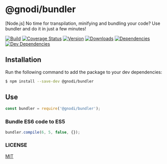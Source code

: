 # @gnodi/bundler

[Node.js] No time for transpilation, minifying and bundling your code? Use bundler and do it in just a few minutes!

[![Build][build-image]][build-url]
[![Coverage Status][coverage-image]][coverage-url]
[![Version][version-image]][version-url]
[![Downloads][downloads-image]][downloads-url]
[![Dependencies][dependencies-image]][dependencies-url]
[![Dev Dependencies][dev-dependencies-image]][dev-dependencies-url]

## Installation

Run the following command to add the package to your dev dependencies:
```sh
$ npm install --save-dev @gnodi/bundler
```

## Use

```js
const bundler = require('@gnodi/bundler');
```

### Bundle ES6 code to ES5
```js
bundler.compile(6, 5, false, {});
```

### LICENSE

[MIT](LICENSE)

[build-image]: https://img.shields.io/travis/gnodi/bundler.svg?style=flat
[build-url]: https://travis-ci.org/gnodi/bundler
[coverage-image]:https://coveralls.io/repos/github/gnodi/bundler/badge.svg?branch=master
[coverage-url]:https://coveralls.io/github/gnodi/bundler?branch=master
[version-image]: https://img.shields.io/npm/v/@gnodi/bundler.svg?style=flat
[version-url]: https://npmjs.org/package/@gnodi/bundler
[downloads-image]: https://img.shields.io/npm/dm/@gnodi/bundler.svg?style=flat
[downloads-url]: https://npmjs.org/package/@gnodi/bundler
[dependencies-image]:https://david-dm.org/gnodi/bundler.svg
[dependencies-url]:https://david-dm.org/gnodi/bundler
[dev-dependencies-image]:https://david-dm.org/gnodi/bundler/dev-status.svg
[dev-dependencies-url]:https://david-dm.org/gnodi/bundler#info=devDependencies
